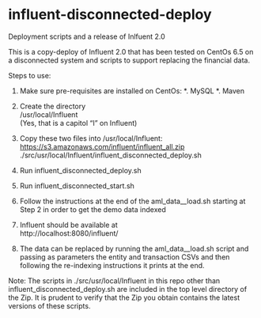 # influent-disconnected-deploy
Deployment scripts and a release of Inlfuent 2.0

This is a copy-deploy of Influent 2.0 that has been tested on CentOs 6.5 on a disconnected system and scripts to support replacing the financial data.

Steps to use:
1. Make sure pre-requisites are installed on CentOs:
  *. MySQL
  *. Maven
    
2. Create the directory  
    /usr/local/Influent  
    (Yes, that is a capitol “I” on Influent)
    
3. Copy these two files into /usr/local/Influent:  
    https://s3.amazonaws.com/influent/influent_all.zip  
    ./src/usr/local/Influent/influent_disconnected_deploy.sh
    
4. Run influent_disconnected_deploy.sh

5. Run influent_disconnected_start.sh

6. Follow the instructions at the end of the aml_data__load.sh starting at Step 2 in order to get the demo data indexed

7. Influent should be available at  
   http://localhost:8080/influent/
   
8. The data can be replaced by running the aml_data__load.sh script and passing as parameters the entity and transaction CSVs and then following the re-indexing instructions it prints at the end.

Note: The scripts in ./src/usr/local/Influent in this repo other than influent_disconnected_deploy.sh are included in the top level directory of the Zip.  It is prudent to verify that the Zip you obtain contains the latest versions of these scripts.
